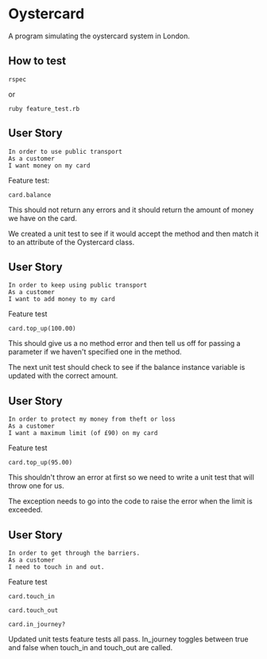 # Oystercard

A program simulating the oystercard system in London.


## How to test

```
rspec
````

or

```
ruby feature_test.rb
```


## User Story

```
In order to use public transport
As a customer
I want money on my card
```

Feature test:

```
card.balance
```

This should not return any errors and it should return the amount of money we have on the card.

We created a unit test to see if it would accept the method and then match it to an attribute of the Oystercard class.


## User Story

```
In order to keep using public transport
As a customer
I want to add money to my card
```

Feature test

```
card.top_up(100.00)
```

This should give us a no method error and then tell us off for passing a parameter if we haven't specified one in the method.

The next unit test should check to see if the balance instance variable is updated with the correct amount.

## User Story

```
In order to protect my money from theft or loss
As a customer
I want a maximum limit (of £90) on my card
```

Feature test

```
card.top_up(95.00)
```

This shouldn't throw an error at first so we need to write a unit test that will throw one for us.

The exception needs to go into the code to raise the error when the limit is exceeded.

## User Story

```
In order to get through the barriers.
As a customer
I need to touch in and out.
```

Feature test

```
card.touch_in

card.touch_out

card.in_journey?
```

Updated unit tests feature tests all pass. In_journey toggles between true and false when touch_in and touch_out are called.
